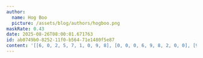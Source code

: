 ```yaml
---
author:
  name: Hog Boo
  picture: /assets/blog/authors/hogboo.png
maskRate: 0.43
date: 2025-08-26T08:00:01.671763
id: ab0749b0-8252-11f0-b564-71e1480f5e87
content: '[[6, 0, 2, 5, 7, 1, 0, 9, 8], [0, 0, 0, 6, 9, 8, 2, 0, 0], [9, 8, 0, 2, 4, 0, 7, 0, 6], [3, 6, 0, 4, 1, 0, 0, 8, 2], [0, 2, 0, 0, 3, 6, 0, 7, 5], [5, 0, 9, 8, 0, 0, 0, 6, 0], [0, 3, 8, 7, 0, 9, 0, 0, 4], [0, 7, 5, 1, 0, 0, 0, 3, 9], [0, 9, 6, 3, 0, 0, 0, 2, 7]]'
---
```

